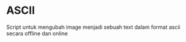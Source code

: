 # ASCII
Script untuk mengubah image menjadi sebuah text dalam format ascii secara offline dan online
